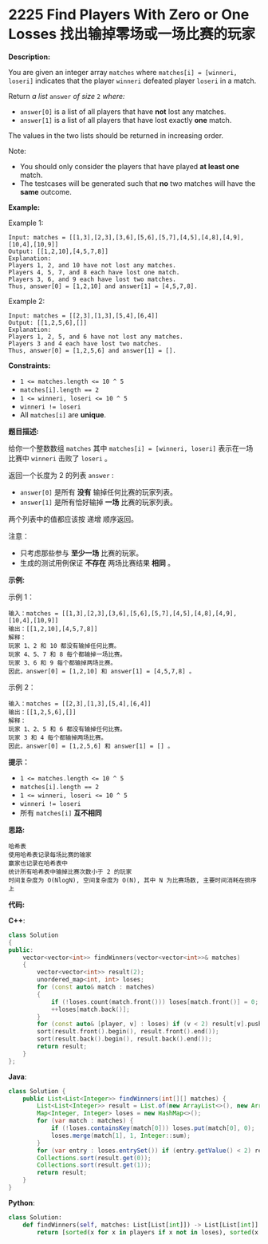 # 2225 Find Players With Zero or One Losses 找出输掉零场或一场比赛的玩家

__Description:__

You are given an integer array `matches` where `matches[i] = [winneri, loseri]` indicates that the player `winneri` defeated player `loseri` in a match.

Return _a list_ `answer` _of size_ `2` _where:_

- `answer[0]` is a list of all players that have __not__ lost any matches.
- `answer[1]` is a list of all players that have lost exactly __one__ match.

The values in the two lists should be returned in increasing order.

Note:

- You should only consider the players that have played __at least one__ match.
- The testcases will be generated such that __no__ two matches will have the __same__ outcome.

__Example:__

Example 1:

```text
Input: matches = [[1,3],[2,3],[3,6],[5,6],[5,7],[4,5],[4,8],[4,9],[10,4],[10,9]]
Output: [[1,2,10],[4,5,7,8]]
Explanation:
Players 1, 2, and 10 have not lost any matches.
Players 4, 5, 7, and 8 each have lost one match.
Players 3, 6, and 9 each have lost two matches.
Thus, answer[0] = [1,2,10] and answer[1] = [4,5,7,8].
```

Example 2:

```text
Input: matches = [[2,3],[1,3],[5,4],[6,4]]
Output: [[1,2,5,6],[]]
Explanation:
Players 1, 2, 5, and 6 have not lost any matches.
Players 3 and 4 each have lost two matches.
Thus, answer[0] = [1,2,5,6] and answer[1] = [].
```

__Constraints:__

- `1 <= matches.length <= 10 ^ 5`
- `matches[i].length == 2`
- `1 <= winneri, loseri <= 10 ^ 5`
- `winneri != loseri`
- All `matches[i]` are __unique__.

__题目描述:__

给你一个整数数组 `matches` 其中 `matches[i] = [winneri, loseri]` 表示在一场比赛中 `winneri` 击败了 `loseri` 。

返回一个长度为 2 的列表 `answer` :

- `answer[0]` 是所有 __没有__ 输掉任何比赛的玩家列表。
- `answer[1]` 是所有恰好输掉 __一场__ 比赛的玩家列表。

两个列表中的值都应该按 递增 顺序返回。

注意：

- 只考虑那些参与 __至少一场__ 比赛的玩家。
- 生成的测试用例保证 __不存在__ 两场比赛结果 __相同__ 。

__示例:__

示例 1：

```text
输入：matches = [[1,3],[2,3],[3,6],[5,6],[5,7],[4,5],[4,8],[4,9],[10,4],[10,9]]
输出：[[1,2,10],[4,5,7,8]]
解释：
玩家 1、2 和 10 都没有输掉任何比赛。
玩家 4、5、7 和 8 每个都输掉一场比赛。
玩家 3、6 和 9 每个都输掉两场比赛。
因此，answer[0] = [1,2,10] 和 answer[1] = [4,5,7,8] 。
```

示例 2：

```text
输入：matches = [[2,3],[1,3],[5,4],[6,4]]
输出：[[1,2,5,6],[]]
解释：
玩家 1、2、5 和 6 都没有输掉任何比赛。
玩家 3 和 4 每个都输掉两场比赛。
因此，answer[0] = [1,2,5,6] 和 answer[1] = [] 。
```

__提示：__

- `1 <= matches.length <= 10 ^ 5`
- `matches[i].length == 2`
- `1 <= winneri, loseri <= 10 ^ 5`
- `winneri != loseri`
- 所有 `matches[i]` __互不相同__

__思路:__

```text
哈希表
使用哈希表记录每场比赛的输家
赢家也记录在哈希表中
统计所有哈希表中输掉比赛次数小于 2 的玩家
时间复杂度为 O(NlogN), 空间复杂度为 O(N), 其中 N 为比赛场数, 主要时间消耗在排序上
```

__代码:__

__C++__:

```C++
class Solution 
{
public:
    vector<vector<int>> findWinners(vector<vector<int>>& matches) 
    {
        vector<vector<int>> result(2);
        unordered_map<int, int> loses;
        for (const auto& match : matches) 
        {
            if (!loses.count(match.front())) loses[match.front()] = 0;
            ++loses[match.back()];
        }
        for (const auto& [player, v] : loses) if (v < 2) result[v].push_back(player);
        sort(result.front().begin(), result.front().end());
        sort(result.back().begin(), result.back().end());
        return result;
    }
};
```

__Java__:

```Java
class Solution {
    public List<List<Integer>> findWinners(int[][] matches) {
        List<List<Integer>> result = List.of(new ArrayList<>(), new ArrayList<>());
        Map<Integer, Integer> loses = new HashMap<>();
        for (var match : matches) {
            if (!loses.containsKey(match[0])) loses.put(match[0], 0);
            loses.merge(match[1], 1, Integer::sum);
        }
        for (var entry : loses.entrySet()) if (entry.getValue() < 2) result.get(entry.getValue()).add(entry.getKey());
        Collections.sort(result.get(0));
        Collections.sort(result.get(1));
        return result;
    }
}
```

__Python__:

```Python
class Solution:
    def findWinners(self, matches: List[List[int]]) -> List[List[int]]:
        return [sorted(x for x in players if x not in loses), sorted(x for x, c in loses.items() if c == 1)] if (loses := Counter(loser for _, loser in matches)) and (players := set(x for m in matches for x in m)) else [[], []]
```
